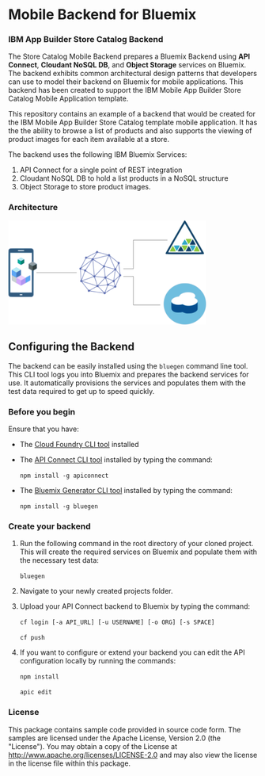 # Mobile Backend for Bluemix
### IBM App Builder Store Catalog Backend
The Store Catalog Mobile Backend prepares a Bluemix Backend using  **API Connect**, **Cloudant NoSQL DB**, and **Object Storage** services on Bluemix. The backend exhibits common architectural design patterns that developers can use to model their backend on Bluemix for mobile applications. This backend has been created to support the IBM Mobile App Builder Store Catalog Mobile Application template.

This repository contains an example of a backend that would be created for the IBM Mobile App Builder Store Catalog template mobile application. It has the the ability to browse a list of products and also supports the viewing of product images for each item available at a store.

The backend uses the following IBM Bluemix Services:

1. API Connect for a single point of REST integration
2. Cloudant NoSQL DB to hold a list products in a NoSQL structure
3. Object Storage to store product images.

### Architecture
<img src="readme/1.png" alt="backend architecture" width="400px"/>

## Configuring the Backend

The backend can be easily installed using the `bluegen` command line tool. This CLI tool logs you into Bluemix and prepares the backend services for use. It automatically provisions the services and populates them with the test data required to get up to speed quickly.

### Before you begin
Ensure that you have:

* The [Cloud Foundry CLI tool](https://github.com/cloudfoundry/cli) installed
* The [API Connect CLI tool](https://www.npmjs.com/package/apiconnect) installed by typing the command:

	`npm install -g apiconnect`
* The [Bluemix Generator CLI tool]() installed by typing the command:

	`npm install -g bluegen`


### Create your backend

1. Run the following command in the root directory of your cloned project. This will create the required services on Bluemix and populate them with the necessary test data:

	`bluegen`

2. Navigate to your newly created projects folder.
3. Upload your API Connect backend to Bluemix by typing the command:
    
	`cf login [-a API_URL] [-u USERNAME] [-o ORG] [-s SPACE]`

	`cf push`

4. If you want to configure or extend your backend you can edit the API configuration locally by running the commands:

	`npm install`

	`apic edit`



### License
This package contains sample code provided in source code form. The samples are licensed under the Apache License, Version 2.0 (the "License"). You may obtain a copy of the License at http://www.apache.org/licenses/LICENSE-2.0 and may also view the license in the license file within this package.
